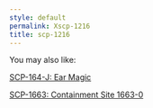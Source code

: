 ```yaml
---
style: default
permalink: Xscp-1216
title: scp-1216
---
```

You may also like:

[SCP-164-J: Ear Magic](http://scp-wiki.net/scp-164-j)

[SCP-1663: Containment Site 1663-0](http://scp-wiki.net/scp-1663)
